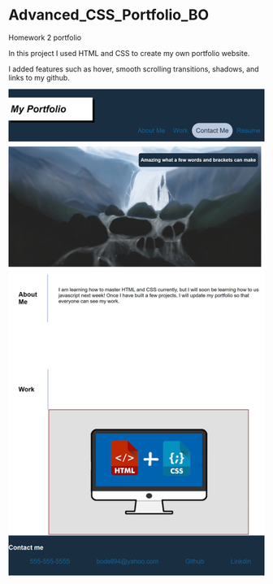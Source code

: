 # Advanced_CSS_Portfolio_BO
Homework 2 portfolio

In this project I used HTML and CSS to create my own portfolio website. 

I added features such as hover, smooth scrolling transitions, shadows, and links to my github.

![Homework-2-website](HW-2-Screencap.png)